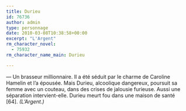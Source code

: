 ```yaml
---
title: Durieu
id: 76736
author: admin
type: personnage
date: 2010-03-08T10:38:58+00:00
excerpt: "L'Argent"
rm_character_novel:
  - 75932
rm_character_name_main: Durieu

---
```

— Un brasseur millionnaire. Il a été séduit par le charme de Caroline Hamelin et l&rsquo;a épousée. Mais Durieu, alcoolique dangereux, poursuit sa femme avec un couteau, dans des crises de jalousie furieuse. Aussi une séparation intervient-elle. Durieu meurt fou dans une maison de santé [64]. _(L&rsquo;Argent.)_